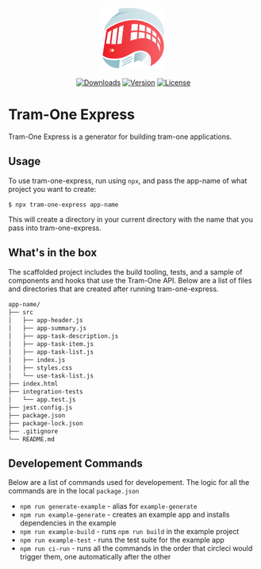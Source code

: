 <p align="center"><a href="http://tram-one.io/" target="_blank"><img src="https://raw.githubusercontent.com/Tram-One/tram-logo/master/v3/tram.svg?sanitize=true" height="128"></a></p>

<p align="center">
	<a href="https://www.npmjs.com/package/tram-one-express"><img src="https://img.shields.io/npm/dm/tram-one-express.svg" alt="Downloads"></a>
	<a href="https://www.npmjs.com/package/tram-one-express"><img src="https://img.shields.io/npm/v/tram-one-express.svg" alt="Version"></a>
	<a href="https://www.npmjs.com/package/tram-one-express"><img src="https://img.shields.io/npm/l/tram-one-express.svg" alt="License"></a>
</p>


# Tram-One Express

Tram-One Express is a generator for building tram-one applications.

## Usage
To use tram-one-express, run using `npx`, and pass the app-name of what project you want to create:
```
$ npx tram-one-express app-name
```
This will create a directory in your current directory with the name that you pass into tram-one-express.

## What's in the box
The scaffolded project includes the build tooling, tests, and a sample of components and hooks that use the Tram-One API.
Below are a list of files and directories that are created after running tram-one-express.
```
app-name/
├── src
│   ├── app-header.js
│   ├── app-summary.js
│   ├── app-task-description.js
│   ├── app-task-item.js
│   ├── app-task-list.js
│   ├── index.js
│   ├── styles.css
│   └── use-task-list.js
├── index.html
├── integration-tests
│   └── app.test.js
├── jest.config.js
├── package.json
├── package-lock.json
├── .gitignore
└── README.md
```

## Developement Commands
Below are a list of commands used for developement. The logic for all the commands are in the local `package.json`
- `npm run generate-example` - alias for `example-generate`
- `npm run example-generate` - creates an example app and installs dependencies in the example
- `npm run example-build` - runs `npm run build` in the example project
- `npm run example-test` - runs the test suite for the example app
- `npm run ci-run` - runs all the commands in the order that circleci would trigger them, one automatically after the other
